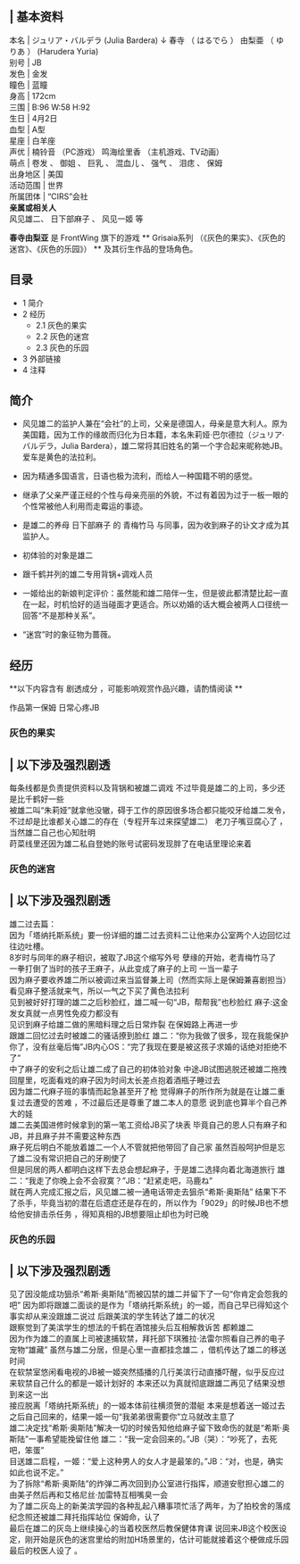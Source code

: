 |  **基本资料**  
---  
本名  |  ジュリア・バルデラ  (Julia Bardera)  ↓  春寺  （  はるでら  ）  由梨亜  （  ゆりあ  ）  (Harudera Yuria)   
别号  |  JB   
发色  |  金发   
瞳色  |  蓝瞳   
身高  |  172cm   
三围  |  B:96 W:58 H:92   
生日  |  4月2日   
血型  |  A型   
星座  |  白羊座   
声优  |  楠铃音  （PC游戏）  鸣海绘里香  （主机游戏、TV动画）   
萌点  |  卷发  、  御姐  、  巨乳  、  混血儿  、  强气  、  泪痣  、  保姆   
出身地区  |  美国   
活动范围  |  世界   
所属团体  |  “CIRS”会社   
**亲属或相关人**  
风见雄二、  日下部麻子  、  风见一姬  等  
  
**春寺由梨亚** 是  FrontWing  旗下的游戏 ** Grisaia系列  （《灰色的果实》、《灰色的迷宫》、《灰色的乐园》） **
及其衍生作品的登场角色。

##  目录

  * 1  简介 
  * 2  经历 
    * 2.1  灰色的果实 
    * 2.2  灰色的迷宫 
    * 2.3  灰色的乐园 
  * 3  外部链接 
  * 4  注释 

##  简介

  * 风见雄二的监护人兼在“会社”的上司，父亲是德国人，母亲是意大利人。原为美国籍，因为工作的缘故而归化为日本籍，本名朱莉娅·巴尔德拉（ジュリア·バルデラ，Julia Bardera），雄二常将其旧姓名的第一个字合起来昵称她JB。爱车是黄色的法拉利。 

  * 因为精通多国语言，日语也极为流利，而给人一种国籍不明的感觉。 

  * 继承了父亲严谨正经的个性与母亲亮丽的外貌，不过有着因为过于一板一眼的个性常被他人利用而走霉运的事迹。 

  * 是雄二的养母  日下部麻子  的  青梅竹马  与同事，因为收到麻子的讣文才成为其监护人。 
  * 初体验的对象是雄二 
  * 跟千鹤并列的雄二专用背锅+调戏人员 
  * 一姬给出的新娘判定评价：虽然能和雄二陪伴一生，但是彼此都清楚比起一直在一起，时机恰好的适当碰面才更适合。所以劝婚的话大概会被两人口径统一回答“不是那种关系”。 

  * “迷宫”时的象征物为蔷薇。 

##  经历

**以下内容含有 剧透成分  ，可能影响观赏作品兴趣，请酌情阅读 **

作品第一保姆  日常心疼JB

###  灰色的果实

|  以下涉及强烈剧透  
---  
每条线都是负责提供资料以及背锅和被雄二调戏  不过毕竟是雄二的上司，多少还是比千鹤好一些  </br>
被雄二叫“朱莉娅”就拿他没辙，碍于工作的原因很多场合都只能咬牙给雄二发令，不过却是比谁都关心雄二的存在（专程开车过来探望雄二）  老刀子嘴豆腐心了
，当然雄二自己也心知肚明 </br> 莳菜线里还因为雄二私自登她的账号试密码发现胖了在电话里理论来着  </br>  
  
###  灰色的迷宫

|  以下涉及强烈剧透  
---  
雄二过去篇： </br> 因为「塔纳托斯系统」要一份详细的雄二过去资料二让他来办公室两个人边回忆过往边吐槽。 </br>
8岁时与同年的麻子相识，被取了JB这个缩写外号  孽缘的开始，老青梅竹马了  </br> 一拳打倒了当时的孩子王麻子，从此变成了麻子的上司  一当一辈子
</br> 因为麻子要收养雄二所以被调过来当监督兼上司（然而实际上是保姆兼喜剧担当）  看见麻子整活就来气，所以一气之下买了黄色法拉利  </br>
见到被好好打理的雄二之后秒脸红，雄二喊一句“JB，帮帮我”也秒脸红  麻子:这金发女真就一点男性免疫力都没有  </br>
见识到麻子给雄二做的黑暗料理之后日常炸裂  在保姆路上再进一步  </br> 跟雄二回忆过去时被雄二的骚话撩到脸红
雄二：“你为我做了很多，现在我能保护你了，没有丝毫后悔”JB内心OS：“完了我现在要是被这孩子求婚的话绝对拒绝不了”  </br>
中了麻子的安利之后让雄二成了自己的初体验对象  中途JB试图逃脱还被雄二拖拽回屋里，吃面看戏的麻子因为时间太长差点抱着酒瓶子睡过去  </br>
因为雄二代麻子班的事情而起急甚至开了枪  觉得麻子的所作所为就是在让雄二重复过去遭受的苦难  ，不过最后还是尊重了雄二本人的意愿
说到底也算半个自己养大的娃  </br> 雄二去美国进修时候拿到的第一笔工资给JB买了块表  毕竟自己的恩人只有麻子和JB，并且麻子并不需要这种东西
</br> 麻子死后明白不能放着雄二一个人不管就把他带回了自己家  虽然百般呵护但是忘了雄二没有常识把自己的牙刷使了  </br>
但是同居的两人都明白这样下去总会想起麻子，于是雄二选择向着北海道旅行  雄二：“我走了你晚上会不会寂寞？”JB：“赶紧走吧，马鹿ね”  </br>
就在两人完成汇报之后，风见雄二被一通电话带走去狙杀“希斯·奥斯陆”
结果下不了杀手，毕竟当初的潜在后遗症还是存在的，所以作为「9029」的时候JB也不想给他安排击杀任务  ，得知真相的JB想要阻止却也为时已晚 </br>  
  
###  灰色的乐园

|  以下涉及强烈剧透  
---  
见了因没能成功狙杀“希斯·奥斯陆”而被囚禁的雄二并留下了一句“你肯定会怨我的吧”
因为即将跟雄二面谈的是作为「塔纳托斯系统」的一姬，而自己早已得知这个事实却从来没跟雄二说过  后跟美滨的学生转达了雄二的状况 </br>
跟察觉到了美滨学生的想法的千鹤在酒馆接头后互相解救诉苦  都赖雄二  </br>
因为作为雄二的直属上司被逮捕软禁，拜托部下琪雅拉·法雷尔照看自己养的电子宠物“雄藏”  虽然与雄二分居，但是心里一直都挂念雄二  ，借机传达了雄二的移送时间
</br> 在软禁室悠闲看电视的JB被一姬突然插播的几行美滨行动直播吓醒，似乎反应过来软禁自己什么的都是一姬计划好的
本来还以为真就彻底跟雄二再见了结果没想到来这一出  </br> 接应脱离「塔纳托斯系统」的一姬本体前往横须贺的潜艇
本来是想着送一姬过去之后自己回来的，结果一姬一句“我弟弟很需要你”立马就改主意了  </br>
雄二决定找“希斯·奥斯陆”解决一切的时候告知他给麻子留下致命伤的就是“希斯·奥斯陆”一事希望能挽留住他
雄二：“我一定会回来的。”JB（哭）：“吵死了，去死吧，笨蛋”  </br>
目送雄二启程，一姬：“爱上这种男人的女人才是最笨的。”JB：“对，也是，确实如此也说不定。” </br>
为了拆除“希斯·奥斯陆”的炸弹二再次回到办公室进行指挥，顺道安慰担心雄二的由美子然后再和艾格尼丝·加雷特互相嘴臭一会 </br>
为了雄二灰岛上的新美滨学园的各种乱起八糟事项忙活了两年，为了拍校舍的落成纪念照还被雄二拜托指挥站位  保姆命，认了  </br>
最后在雄二的灰岛上继续操心的当着校医然后教保健体育课
说回来JB这个校医设定，刚开始是灰色的迷宫里给的附加H场景里的，估计可能就接着这个梗做成乐园最后的校医人设了  。 </br>  
  